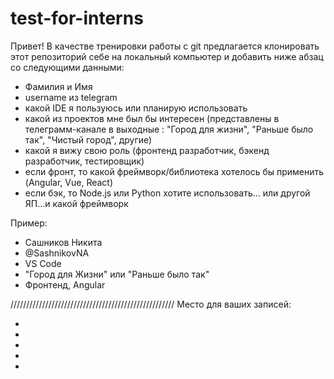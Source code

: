 # test-for-interns

Привет! 
В качестве тренировки работы с git предлагается 
клонировать этот репозиторий себе на локальный компьютер и добавить ниже абзац со следующими данными: 

- Фамилия и Имя
- username из telegram
- какой IDE я пользуюсь или планирую использовать 
- какой из проектов мне был бы интересен (представлены в телеграмм-канале в выходные : "Город для жизни", "Раньше было так", "Чистый город", другие) 
- какой я вижу свою роль (фронтенд разработчик, бэкенд разработчик, тестировщик) 
- если фронт, то какой фреймворк/библиотека хотелось бы применить (Angular, Vue, React)
- если бэк, то Node.js или Python хотите использовать... или другой ЯП...и какой фреймворк 


Пример: 
- Cашников Никита
- @SashnikovNA
- VS Code
- "Город для Жизни" или "Раньше было так"
- Фронтенд, Angular


////////////////////////////////////////////////////
Место для ваших записей: 

-
-
-
-
-
